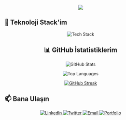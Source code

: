 <p align="center">
  <img src="https://readme-typing-svg.herokuapp.com?lines=Merhaba,+Ben+Hasan+Barış+Mercan;Frontend+Developer;React+ve+TypeScript+Uzmanı;Teknoloji+Tutkunu&center=true&width=500&height=50&color=67CC2F" />
</p>


## 🚀 Teknoloji Stack'im

<p align="center">
  <img src="https://skillicons.dev/icons?i=react,typescript,javascript,nextjs,tailwind,redux,graphql,mongodb,nodejs,express,docker,git,figma&perline=7" alt="Tech Stack" />
</p>

<div align="center">
  
  ## 📊 GitHub İstatistiklerim
  
  ![GitHub Stats](https://github-readme-stats.vercel.app/api?username=barismercan&show_icons=true&theme=radical&hide_border=true&include_all_commits=true&count_private=true)
  
  ![Top Languages](https://github-readme-stats.vercel.app/api/top-langs/?username=barismercan&layout=compact&theme=dark&hide_border=true&langs_count=8)
  
  [![GitHub Streak](https://github-readme-streak-stats.herokuapp.com?user=barismercann&theme=dark)](https://git.io/streak-stats)

</div>

<!-- ## 🌟 Öne Çıkan Projelerim

<div align="center">
  
</div> -->

## 📫 Bana Ulaşın

<p align="center">
  <a href="https://www.linkedin.com/in/barış-mercan-28786b27a/">
    <img src="https://img.shields.io/badge/LinkedIn-0077B5?style=for-the-badge&logo=linkedin&logoColor=white" alt="LinkedIn"/>
  </a>
  <a href="https://x.com/Barismercan_">
    <img src="https://img.shields.io/badge/Twitter-1DA1F2?style=for-the-badge&logo=x&logoColor=white" alt="Twitter"/>
  </a>
  <a href="mailto:barismercan@example.com">
    <img src="https://img.shields.io/badge/Email-D14836?style=for-the-badge&logo=gmail&logoColor=white" alt="Email"/>
  </a>
  <a href="https://barismercan.dev">
    <img src="https://img.shields.io/badge/Portfolio-FF7139?style=for-the-badge&logo=firefox&logoColor=white" alt="Portfolio"/>
  </a>
</p> 

